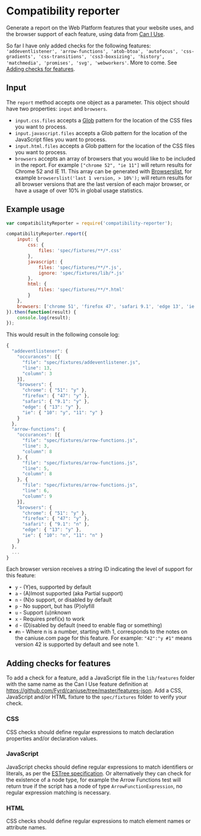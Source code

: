 # Compatibility reporter

Generate a report on the Web Platform features that your website uses, and the browser support of each feature, using data from [Can I Use](http://caniuse.com/).

So far I have only added checks for the following features: `'addeventlistener', 'arrow-functions', 'atob-btoa', 'autofocus', 'css-gradients', 'css-transitions', 'css3-boxsizing', 'history', 'matchmedia', 'promises', 'svg', 'webworkers'`. More to come. See [Adding checks for features](#adding-checks).

## Input

The `report` method accepts one object as a parameter. This object should have two properties: `input` and `browsers`.

- `input.css.files` accepts a [Glob](https://github.com/isaacs/node-glob) pattern for the location of the CSS files you want to process.
- `input.javascript.files` accepts a Glob pattern for the location of the JavaScript files you want to process.
- `input.html.files` accepts a Glob pattern for the location of the CSS files you want to process.
- `browsers` accepts an array of browsers that you would like to be included in the report. For example `["chrome 52", "ie 11"]` will return results for Chrome 52 and IE 11. This array can be generated with [Browserslist](https://github.com/ai/browserslist), for example `browserslist('last 1 version, > 10%');` will return results for all browser versions that are the last version of each major browser, or have a usage of over 10% in global usage statistics.

## Example usage

```js
var compatibilityReporter = require('compatibility-reporter');

compatibilityReporter.report({
	input: {
		css: {
			files: 'spec/fixtures/**/*.css'
		},
		javascript: {
			files: 'spec/fixtures/**/*.js',
			ignore: 'spec/fixtures/lib/*.js'
		},
		html: {
			files: 'spec/fixtures/**/*.html'
		}
	},
	browsers: ['chrome 51', 'firefox 47', 'safari 9.1', 'edge 13', 'ie 11', 'ie 10']
}).then(function(result) {
	console.log(result);
});
```

This would result in the following console log:

```js
{
  "addeventlistener": {
    "occurances": [{
      "file": "spec/fixtures/addeventlistener.js",
      "line": 13,
      "column": 3
    }],
    "browsers": {
      "chrome": { "51": "y" },
      "firefox": { "47": "y" },
      "safari": { "9.1": "y" },
      "edge": { "13": "y" },
      "ie": { "10": "y", "11": "y" }
    }
  },
  "arrow-functions": {
    "occurances": [{
      "file": "spec/fixtures/arrow-functions.js",
      "line": 3,
      "column": 8
    }, {
      "file": "spec/fixtures/arrow-functions.js",
      "line": 5,
      "column": 8
    }, {
      "file": "spec/fixtures/arrow-functions.js",
      "line": 6,
      "column": 9
    }],
    "browsers": {
      "chrome": { "51": "y" },
      "firefox": { "47": "y" },
      "safari": { "9.1": "n" },
      "edge": { "13": "y" },
      "ie": { "10": "n", "11": "n" }
    }
  },
  ...
}
```

Each browser version receives a string ID indicating the level of support for this feature:

- `y` - (Y)es, supported by default
- `a` - (A)lmost supported (aka Partial support)
- `n` - (N)o support, or disabled by default
- `p` - No support, but has (P)olyfill
- `u` - Support (u)nknown
- `x` - Requires prefi(x) to work
- `d` - (D)isabled by default (need to enable flag or something)
- `#n` - Where n is a number, starting with 1, corresponds to the notes on the caniuse.com page for this feature. For example: `"42":"y #1"` means version 42 is supported by default and see note 1.

## <a name="adding-checks"></a>Adding checks for features

To add a check for a feature, add a JavaScript file in the `lib/features` folder with the same name as the Can I Use feature definition at https://github.com/Fyrd/caniuse/tree/master/features-json. Add a CSS, JavaScript and/or HTML fixture to the `spec/fixtures` folder to verify your check.

### CSS

CSS checks should define regular expressions to match declaration properties and/or declaration values.

### JavaScript

JavaScript checks should define regular expressions to match identifiers or literals, as per the [ESTree specification](https://github.com/estree/estree). Or alternatively they can check for the existence of a node type, for example the Arrow Functions test will return true if the script has a node of type `ArrowFunctionExpression`, no regular expression matching is necessary.

### HTML

CSS checks should define regular expressions to match element names or attribute names.
